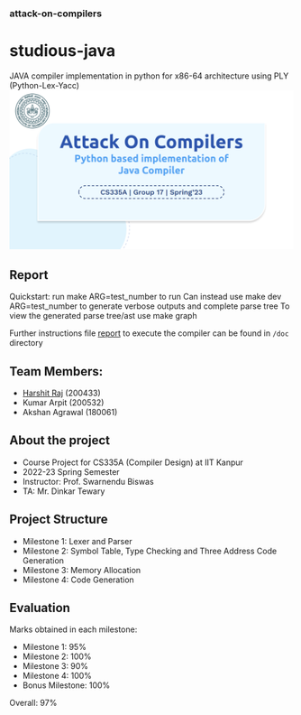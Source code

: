 ### attack-on-compilers

# studious-java

JAVA compiler implementation in python for x86-64 architecture using PLY (Python-Lex-Yacc)
![Title Image](./doc/title.png)

## Report

Quickstart: run make ARG=test_number to run
Can instead use make dev ARG=test_number to generate verbose outputs and complete parse tree
To view the generated parse tree/ast use make graph

Further instructions file [report](./doc/report.pdf) to execute the compiler can be found in `/doc` directory

## Team Members:

- [Harshit Raj](https://1-harshit.github.io) (200433)
- Kumar Arpit (200532)
- Akshan Agrawal (180061)

## About the project

- Course Project for CS335A (Compiler Design) at IIT Kanpur
- 2022-23 Spring Semester
- Instructor: Prof. Swarnendu Biswas
- TA: Mr. Dinkar Tewary

## Project Structure

- Milestone 1: Lexer and Parser
- Milestone 2: Symbol Table, Type Checking and Three Address Code Generation
- Milestone 3: Memory Allocation
- Milestone 4: Code Generation

## Evaluation

Marks obtained in each milestone:

- Milestone 1: 95%
- Milestone 2: 100%
- Milestone 3: 90%
- Milestone 4: 100%
- Bonus Milestone: 100%

Overall: 97%
